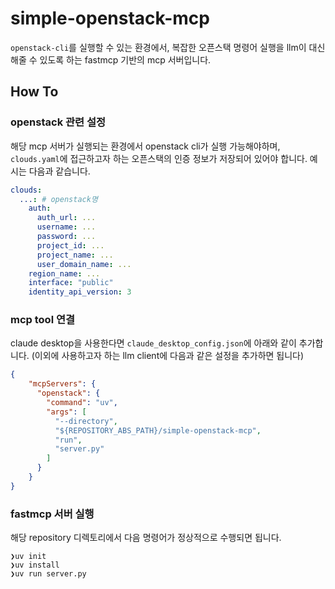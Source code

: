 # simple-openstack-mcp

`openstack-cli`를 실행할 수 있는 환경에서, 복잡한 오픈스택 명령어 실행을 llm이 대신해줄 수 있도록 하는 fastmcp 기반의 mcp 서버입니다.

## How To

### openstack 관련 설정

해당 mcp 서버가 실행되는 환경에서 openstack cli가 실행 가능해야하며, `clouds.yaml`에 접근하고자 하는 오픈스택의 인증 정보가 저장되어 있어야 합니다. 예시는 다음과 같습니다.

```yaml
clouds:
  ...: # openstack명
    auth:
      auth_url: ...
      username: ...
      password: ...
      project_id: ...
      project_name: ...
      user_domain_name: ...
    region_name: ...
    interface: "public"
    identity_api_version: 3
```

### mcp tool 연결
claude desktop을 사용한다면 `claude_desktop_config.json`에 아래와 같이 추가합니다. (이외에 사용하고자 하는 llm client에 다음과 같은 설정을 추가하면 됩니다)

```json
{
    "mcpServers": {
      "openstack": {
        "command": "uv",
        "args": [
          "--directory",
          "${REPOSITORY_ABS_PATH}/simple-openstack-mcp",
          "run",
          "server.py"
        ]
      }
    }
}

```
### fastmcp 서버 실행
해당 repository 디렉토리에서 다음 명령어가 정상적으로 수행되면 됩니다.
```
❯uv init
❯uv install
❯uv run server.py
```
